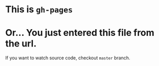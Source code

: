 # This is `gh-pages`
# Or... You just entered this file from the url.

If you want to watch source code, checkout `master` branch.
